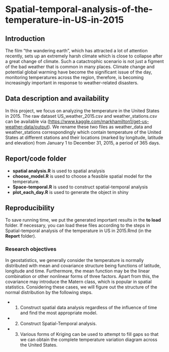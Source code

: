 # Spatial-temporal-analysis-of-the-temperature-in-US-in-2015

## Introduction

The film “the wandering earth”, which has attracted a lot of attention recently, sets up an extremely harsh climate which is close to 
collapse after a great change of climate. Such a catactrophic scenario is not just a figment of the bad weather that is common 
in many places. Climate change and potential global warming have become the significant issue of the day, monitoring temperatures 
across the region, therefore, is becoming increasingly important in response to weather-related disasters.

## Data description and availability

In this project, we focus on analyzing the temperature in the United States in 2015. The raw dataset US_weather_2015.csv 
and weather_stations.csv can be available via (https://www.kaggle.com/markhamilton1/get-us-weather-data/output). We rename 
these two files as weather_data and weather_stations correspondingly which contain temperature of the United States at 
different stations and their locations (marked by longitude, latitude and elevation) from January 1 to December 31, 2015, 
a period of 365 days.



## Report/code folder
 
- **spatial analysis.R** is used to spatial analysis
- **choose_model.R** is used to choose a feasible spatial model for the temperature.
- **Space-temporal.R** is used to construct spatial-temporal analysis
- **plot_each_day.R** is used to generate the object in shiny

## Reproducibility

To save running time, we put the generated important results in the **to load** folder. If necessary, you can load these files 
according to the steps in Spatial-temporal analysis of the temperature in US in 2015.Rmd (in the **Report** folder). 

### Research objectives

In geostatistics, we generally consider the temperature is normally distributed with mean and covariance structure being functions 
of latitude, longitude and time. Furthermore, the mean function may be the linear combination or other nonlinear forms of 
three factors. Apart from this, the covariance may introduce the Matern class, which is popular in spatial statistics. 
Considering these cases, we will figure out the structure of the normal distribution by the following steps.

- 1. Construct spatial data analysis regardless of the influence of time and find the most appropriate model.
- 2. Construct Spatial-Temporal analysis.
- 3. Various forms of Kriging can be used to attempt to fill gaps so that we can obtain the complete temperature variation 
diagram across the United States. 
